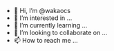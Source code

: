 - 👋 Hi, I’m @wakaocs
- 👀 I’m interested in ...
- 🌱 I’m currently learning ...
- 💞️ I’m looking to collaborate on ...
- 📫 How to reach me ...

<!---
wakaocs/wakaocs is a ✨ special ✨ repository because its `README.md` (this file) appears on your GitHub profile.
You can click the Preview link to take a look at your changes.
--->
